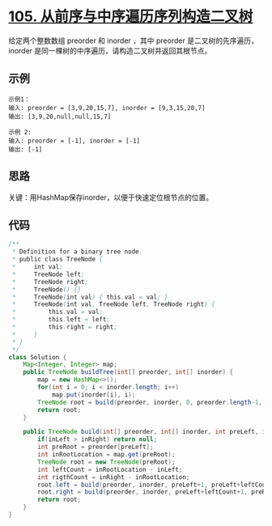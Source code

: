 # [105. 从前序与中序遍历序列构造二叉树](https://leetcode-cn.com/problems/construct-binary-tree-from-preorder-and-inorder-traversal/)

给定两个整数数组 preorder 和 inorder ，其中 preorder 是二叉树的先序遍历， inorder 是同一棵树的中序遍历，请构造二叉树并返回其根节点。

## 示例

```
示例1：
输入: preorder = [3,9,20,15,7], inorder = [9,3,15,20,7]
输出: [3,9,20,null,null,15,7]

示例 2:
输入: preorder = [-1], inorder = [-1]
输出: [-1]
```

## 思路

关键：用HashMap保存inorder，以便于快速定位根节点的位置。

## 代码

```java
/**
 * Definition for a binary tree node.
 * public class TreeNode {
 *     int val;
 *     TreeNode left;
 *     TreeNode right;
 *     TreeNode() {}
 *     TreeNode(int val) { this.val = val; }
 *     TreeNode(int val, TreeNode left, TreeNode right) {
 *         this.val = val;
 *         this.left = left;
 *         this.right = right;
 *     }
 * }
 */
class Solution {
    Map<Integer, Integer> map;
    public TreeNode buildTree(int[] preorder, int[] inorder) {
        map = new HashMap<>();
        for(int i = 0; i < inorder.length; i++)
            map.put(inorder[i], i);
        TreeNode root = build(preorder, inorder, 0, preorder.length-1, 0, inorder.length-1);
        return root;
    }

    public TreeNode build(int[] preorder, int[] inorder, int preLeft, int preRight, int inLeft, int inRight) {
        if(inLeft > inRight) return null;
        int preRoot = preorder[preLeft];
        int inRootLocation = map.get(preRoot);
        TreeNode root = new TreeNode(preRoot);
        int leftCount = inRootLocation - inLeft;
        int rigthCount = inRight - inRootLocation;
        root.left = build(preorder, inorder, preLeft+1, preLeft+leftCount, inLeft, inRootLocation-1);
        root.right = build(preorder, inorder, preLeft+leftCount+1, preRight, inRootLocation+1, inRight);
        return root;
    }
}
```



